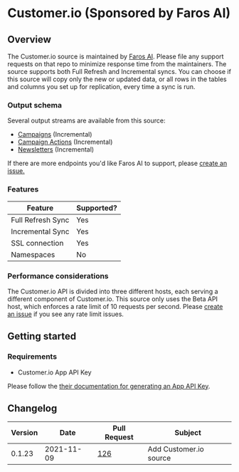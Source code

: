 # Customer.io (Sponsored by Faros AI)

## Overview

The Customer.io source is maintained by [Faros AI](https://github.com/faros-ai/airbyte-connectors/tree/main/sources/customer-io-source). Please file any support requests on that repo to minimize response time from the maintainers. The source supports both Full Refresh and Incremental syncs. You can choose if this source will copy only the new or updated data, or all rows in the tables and columns you set up for replication, every time a sync is run.

### Output schema

Several output streams are available from this source:

* [Campaigns](https://customer.io/docs/api/#operation/listCampaigns) (Incremental)
* [Campaign Actions](https://customer.io/docs/api/#operation/listCampaignActions) (Incremental)
* [Newsletters](https://customer.io/docs/api/#operation/listNewsletters) (Incremental)

If there are more endpoints you'd like Faros AI to support, please [create an issue.](https://github.com/faros-ai/airbyte-connectors/issues/new)

### Features

| Feature           | Supported? |
| ----------------- | ---------- |
| Full Refresh Sync | Yes        |
| Incremental Sync  | Yes        |
| SSL connection    | Yes        |
| Namespaces        | No         |

### Performance considerations

The Customer.io API is divided into three different hosts, each serving a different component of Customer.io. This source only uses the Beta API host, which enforces a rate limit of 10 requests per second. Please [create an issue](https://github.com/faros-ai/airbyte-connectors/issues/new) if you see any rate limit issues.

## Getting started

### Requirements

* Customer.io App API Key

Please follow the [their documentation for generating an App API Key](https://customer.io/docs/managing-credentials/).

## Changelog

| Version | Date       | Pull Request                                                   | Subject                |
| ------- | ---------- | -------------------------------------------------------------- | ---------------------- |
| 0.1.23  | 2021-11-09 | [126](https://github.com/faros-ai/airbyte-connectors/pull/126) | Add Customer.io source |
